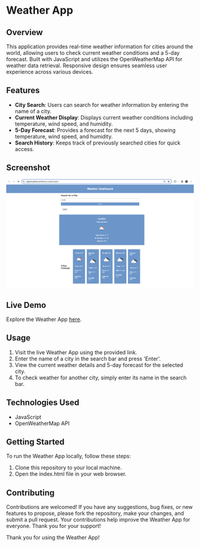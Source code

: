 # Weather App

## Overview
This application provides real-time weather information for cities around the world, allowing users to check current weather conditions and a 5-day forecast. Built with JavaScript and utilizes the OpenWeatherMap API for weather data retrieval. Responsive design ensures seamless user experience across various devices.

## Features
- **City Search**: Users can search for weather information by entering the name of a city.
- **Current Weather Display**: Displays current weather conditions including temperature, wind speed, and humidity.
- **5-Day Forecast**: Provides a forecast for the next 5 days, showing temperature, wind speed, and humidity.
- **Search History**: Keeps track of previously searched cities for quick access.

## Screenshot
![Weather App Screenshot](./assets/images/screenshot.png)

## Live Demo
Explore the Weather App [here](https://stgowf.github.io/Weather_Dashboard/).

## Usage
1. Visit the live Weather App using the provided link.
2. Enter the name of a city in the search bar and press 'Enter'.
3. View the current weather details and 5-day forecast for the selected city.
4. To check weather for another city, simply enter its name in the search bar.

## Technologies Used
- JavaScript
- OpenWeatherMap API

## Getting Started
To run the Weather App locally, follow these steps:
1. Clone this repository to your local machine.
2. Open the index.html file in your web browser.

## Contributing
Contributions are welcomed! If you have any suggestions, bug fixes, or new features to propose, please fork the repository, make your changes, and submit a pull request. Your contributions help improve the Weather App for everyone. Thank you for your support!

Thank you for using the Weather App!
